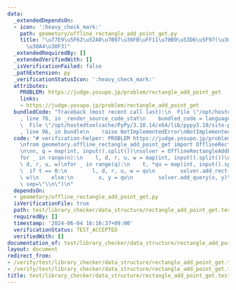 ```yaml
---
data:
  _extendedDependsOn:
  - icon: ':heavy_check_mark:'
    path: geometory/offline_rectangle_add_point_get.py
    title: "\u77E9\u5F62\u52A0\u7B97\u30FB\uFF11\u70B9\u53D6\u5F97(\u30AA\u30D5\u30E9\
      \u30A4\u30F3)"
  _extendedRequiredBy: []
  _extendedVerifiedWith: []
  _isVerificationFailed: false
  _pathExtension: py
  _verificationStatusIcon: ':heavy_check_mark:'
  attributes:
    PROBLEM: https://judge.yosupo.jp/problem/rectangle_add_point_get
    links:
    - https://judge.yosupo.jp/problem/rectangle_add_point_get
  bundledCode: "Traceback (most recent call last):\n  File \"/opt/hostedtoolcache/PyPy/3.10.14/x64/lib/pypy3.10/site-packages/onlinejudge_verify/documentation/build.py\"\
    , line 76, in _render_source_code_stat\n    bundled_code = language.bundle(\n\
    \  File \"/opt/hostedtoolcache/PyPy/3.10.14/x64/lib/pypy3.10/site-packages/onlinejudge_verify/languages/python.py\"\
    , line 96, in bundle\n    raise NotImplementedError\nNotImplementedError\n"
  code: "# verification-helper: PROBLEM https://judge.yosupo.jp/problem/rectangle_add_point_get\n\
    \nfrom geometory.offline_rectangle_add_point_get import OfflineRectangleAddPointGet\n\
    \n\nn, q = map(int, input().split())\nsolver = OfflineRectangleAddPointGet()\n\
    for _ in range(n):\n    l, d, r, u, w = map(int, input().split())\n    solver.add_rect(l,\
    \ d, r, u, w)\nfor _ in range(q):\n    t, *qu = map(int, input().split())\n  \
    \  if t == 0:\n        l, d, r, u, w = qu\n        solver.add_rect(l, d, r, u,\
    \ w)\n    else:\n        x, y = qu\n        solver.add_query(x, y)\nprint(*solver.solve(),\
    \ sep=\"\\n\")\n"
  dependsOn:
  - geometory/offline_rectangle_add_point_get.py
  isVerificationFile: true
  path: test/library_checker/data_structure/rectangle_add_point_get.test.py
  requiredBy: []
  timestamp: '2024-06-04 16:16:37+09:00'
  verificationStatus: TEST_ACCEPTED
  verifiedWith: []
documentation_of: test/library_checker/data_structure/rectangle_add_point_get.test.py
layout: document
redirect_from:
- /verify/test/library_checker/data_structure/rectangle_add_point_get.test.py
- /verify/test/library_checker/data_structure/rectangle_add_point_get.test.py.html
title: test/library_checker/data_structure/rectangle_add_point_get.test.py
---
```

